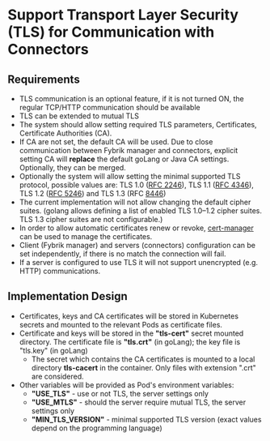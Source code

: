 # Support Transport Layer Security (TLS) for Communication with Connectors

## Requirements
- TLS communication is an optional feature, if it is not turned ON, the regular TCP/HTTP communication should be available
- TLS can be extended to mutual TLS
- The system should allow setting required TLS parameters, Certificates, Certificate Authorities (CA).
- If CA are not set, the default CA will be used. Due to close communication between Fybrik manager and connectors, 
  explicit setting CA will **replace** the default goLang or Java CA settings. Optionally, they can be merged.
- Optionally the system will allow setting the minimal supported TLS protocol, possible values are:
  TLS 1.0 ([RFC 2246](https://datatracker.ietf.org/doc/html/rfc2246)), 
  TLS 1.1 ([RFC 4346](https://datatracker.ietf.org/doc/html/rfc4346)), 
  TLS 1.2 ([RFC 5246](https://datatracker.ietf.org/doc/html/rfc5246)) and 
  TLS 1.3 (RFC [8446](https://datatracker.ietf.org/doc/html/rfc8446))
- The current implementation will not allow changing the default cipher suites. (golang allows defining a list of enabled 
TLS 1.0–1.2 cipher suites. TLS 1.3 cipher suites are not configurable.)
- In order to allow automatic certificates renew or revoke, [cert-manager](https://cert-manager.io/) can be used to 
  manage the certificates.
- Client (Fybrik manager) and servers (connectors) configuration can be set independently, if there is no match 
the connection will fail. 
- If a server is configured to use TLS it will not support unencrypted (e.g. HTTP) communications. 

## Implementation Design
- Certificates, keys and CA certificates will be stored in Kubernetes secrets and mounted to the relevant Pods as 
certificate files.
- Certificate and keys will be stored in the **"tls-cert"** secret mounted directory. The certificate file is
 **"tls.crt"** (in goLang); the key file is "tls.key" (in goLang)
  - The secret which contains the CA certificates is mounted to a local directory **tls-cacert** in the container. Only 
  files with extension ".crt" are considered.
- Other variables will be provided as Pod's environment variables: 
  - **"USE_TLS"** - use or not TLS, the server settings only
  - **"USE_MTLS"** - should the server require mutual TLS, the server settings only
  - **"MIN_TLS_VERSION"** - minimal supported TLS version (exact values depend on the programming language)
